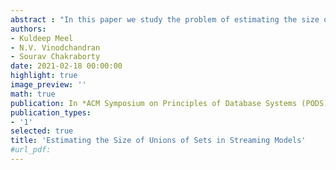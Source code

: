 ```yaml
---
abstract : "In this paper we study the problem of estimating the size of the union of sets $S_1, \\dots, S_M$ where each set $S_i \\subseteq \\Omega$ (for some discrete universe $\\Omega$) is implicitly presented and comes in a streaming fashion. We define the notion of Delphic sets to capture the class of streaming problems where membership, sampling, and counting calls are efficient. In particular, we show our notion of Delphic sets capture three well-known problems: Klee's measure, test coverage estimation, and model counting of DNF formulas. The Klee's measure problem corresponds to computation of volume of multi-dimension axis aligned rectangles, i.e., every $d$-dimension axis-aligned rectangle can be defined as $[a_1,b_1] \\times [a_2,b_2] \\times \\ldots \\times [a_d, b_d]$. The problem of test coverage estimation focuses on the computation of coverage measure for a given testing array in the context of combinatorial testing, which is a fundamental technique in the context of hardware and software testing. Finally, given a DNF formula $\\varphi = T_1 \\vee T_2 \\ldots T_m$, the problem of model counting seeks to compute the number of satisfying assignments of $\\varphi$. The primary contribution of our work is a simple, elegant, and efficient sampling-based algorithm, called {\\hybrid}, for estimation of union in streaming setting. Our algorithm has the worst case space complexity and update time of O((\\log |\\Omega|) . \\frac{(\\log M) + \\log(\\frac{1}{\\delta})}{\\varepsilon^{2}}). Consequently, our algorithm provides the first algorithm with linear dependence on $d$ for Klee's measure problem in streaming setting for d>1, thereby settling the open problem of Woodruff and Tirthpura (PODS-12). Furthermore, a straightforward application of our algorithm lends to an efficient algorithm for coverage estimation problem in streaming setting. We then investigate whether the space complexity for coverage estimation can be further improved, and in this context, we present another streaming algorithm that uses near-optimal $O(t\\log n/\\varepsilon^2)$ space complexity but uses an update algorithm that is in P^NP, thereby showcasing an interesting time vs space trade-off in the streaming setting. Finally, we demonstrate the generality of our Delphic sets by obtaining a streaming algorithm for model counting of DNF formulas. It is worth remarking that we view a key strength of our work is the simplicity of both the algorithm and its theoretical analysis, which makes it amenable to practical implementation and the easy adoption."
authors:
- Kuldeep Meel
- N.V. Vinodchandran
- Sourav Chakraborty
date: 2021-02-18 00:00:00
highlight: true
image_preview: ''
math: true
publication: In *ACM Symposium on Principles of Database Systems (PODS)*
publication_types:
- '1'
selected: true
title: 'Estimating the Size of Unions of Sets in Streaming Models'
#url_pdf:
---
```


